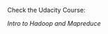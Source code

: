 Check the Udacity Course:	

*Intro to Hadoop and Mapreduce*

<!--The data and code for the final projects could be found from [Website](https://github.com/CodeMangler/udacity-hadoop-course)-->